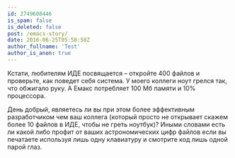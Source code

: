 ```yaml
---
id: 2749608446
is_spam: false
is_deleted: false
post: /emacs-story/
date: 2016-06-25T05:58:58Z
author_fullname: 'Test'
author_is_anon: true
---
```


<p>Кстати, любителям ИДЕ посвящается – откройте 400 файлов и проверьте, как поведет себя система. У моего коллеги ноут грелся так, что обжигало руку. А Емакс потребляет 100 Мб памяти и 10% процессора.</p><p>День добрый, являетесь ли вы при этом более эффективным разработчиком чем ваш коллега (который просто не открывает скажем более 10 файлов в ИДЕ, чтобы не греть ноутбук)? Иными словами есть ли какой либо профит от ваших астрономических цифр файлов если вы печатаете используя лишь одну клавиатуру и смотрите код лишь одной парой глаз.</p>
